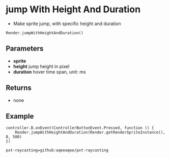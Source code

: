 # jump With Height And Duration

 * Make sprite jump, with specific height and duration

```sig
Render.jumpWithHeightAndDuration()
```


## Parameters
* **sprite**
* **height** jump height in pixel
* **duration** hover time span, unit: ms

## Returns

* none

## Example

```blocks
controller.B.onEvent(ControllerButtonEvent.Pressed, function () {
    Render.jumpWithHeightAndDuration(Render.getRenderSpriteInstance(), 8, 500)
})
```

```package
pxt-raycasting=github:aqeeaqee/pxt-raycasting
```